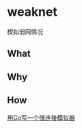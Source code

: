 # weaknet

模拟弱网情况

## What

## Why

## How

[用Go写一个慢连接模拟器](https://sudonull.com/post/101112-We-write-a-simulator-of-slow-connections-on-Go)
